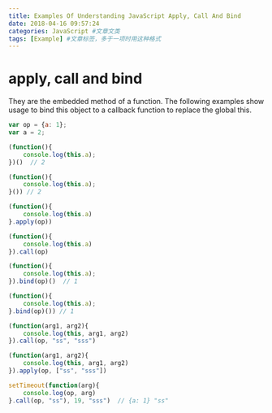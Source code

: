 ```yaml
---
title: Examples Of Understanding JavaScript Apply, Call And Bind
date: 2018-04-16 09:57:24
categories: JavaScript #文章文类
tags: [Example] #文章标签，多于一项时用这种格式
---
```


# apply, call and bind
They are the embedded method of a function. The following examples show usage to bind this object to a callback function to replace the global this. 

<!--more-->


``` js
var op = {a: 1};
var a = 2;

(function(){
  	console.log(this.a);
})()  // 2

(function(){
    console.log(this.a);
}()) // 2

(function(){
	console.log(this.a)
}.apply(op))

(function(){
  	console.log(this.a)
}).call(op)

(function(){
  	console.log(this.a);
}).bind(op)()  // 1

(function(){
    console.log(this.a);
}.bind(op)()) // 1

(function(arg1, arg2){
  	console.log(this, arg1, arg2)
}).call(op, "ss", "sss")

(function(arg1, arg2){
	console.log(this, arg1, arg2)
}).apply(op, ["ss", "sss"])

setTimeout(function(arg){
	console.log(op, arg)
}.call(op, "ss"), 19, "sss")  // {a: 1} "ss"
```
